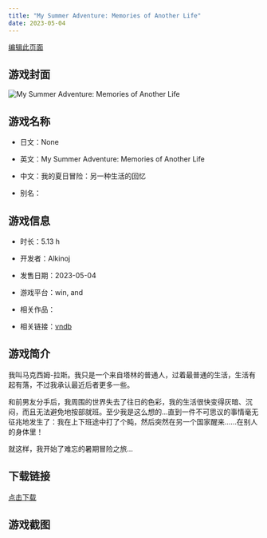 ```yaml
---
title: "My Summer Adventure: Memories of Another Life"
date: 2023-05-04
---
```

[编辑此页面](https://github.com/ACG-3/ADV3-source/blob/main/source/_posts/games/My%20Summer%20Adventure%20Memories%20of%20Another%20Life.md)

## 游戏封面

![My Summer Adventure: Memories of Another Life](https%3A//pan.timero.xyz/onedrive/img_lib_001/My%20Summer%20Adventure%20Memories%20of%20Another%20Life_cover.avif)


## 游戏名称

- 日文：None
- 英文：My Summer Adventure: Memories of Another Life
- 中文：我的夏日冒险：另一种生活的回忆

- 别名：


## 游戏信息

- 时长：5.13 h
- 开发者：Alkinoj
- 发售日期：2023-05-04
- 游戏平台：win, and
- 相关作品：

- 相关链接：[vndb](https://vndb.org/v42930)


## 游戏简介

我叫马克西姆-拉斯。我只是一个来自塔林的普通人，过着最普通的生活，生活有起有落，不过我承认最近后者更多一些。

和前男友分手后，我周围的世界失去了往日的色彩，我的生活很快变得灰暗、沉闷，而且无法避免地按部就班。至少我是这么想的...直到一件不可思议的事情毫无征兆地发生了：我在上下班途中打了个盹，然后突然在另一个国家醒来......在别人的身体里！

就这样，我开始了难忘的暑期冒险之旅...




## 下载链接

[点击下载](https://pan.timero.xyz/onedrive/adv_lib_001/My%20Summer%20Adventure%20Memories%20of%20Another%20Life)


## 游戏截图


